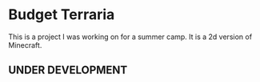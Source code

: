 # Budget Terraria
This is a project I was working on for a summer camp. It is a 2d version of Minecraft.
## **UNDER DEVELOPMENT**
